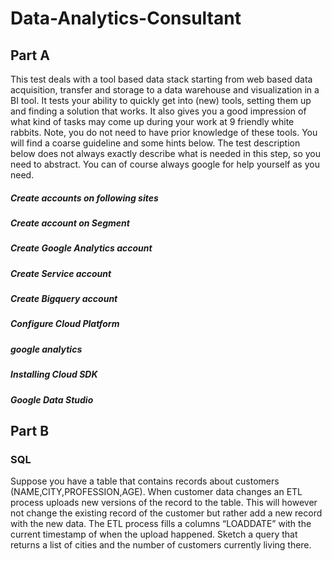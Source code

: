 # Data-Analytics-Consultant

## Part A

This test deals with a tool based data stack starting from web based data acquisition,
transfer and storage to a data warehouse and visualization in a BI tool.
It tests your ability to quickly get into (new) tools, setting them up and finding a solution that
works. It also gives you a good impression of what kind of tasks may come up during your
work at 9 friendly white rabbits. Note, you do not need to have prior knowledge of these
tools. You will find a coarse guideline and some hints below. The test description below does
not always exactly describe what is needed in this step, so you need to abstract. You can of
course always google for help yourself as you need.

##### Create accounts on following  sites
##### Create account on Segment
##### Create Google Analytics account
##### Create Service account 
##### Create Bigquery account 
##### Configure Cloud Platform
##### google analytics
##### Installing Cloud SDK
##### Google Data Studio





## Part B

### SQL

 Suppose you have a table that contains records about customers
(NAME,CITY,PROFESSION,AGE). When customer data changes an ETL process uploads
new versions of the record to the table. This will however not change the existing record of
the customer but rather add a new record with the new data. The ETL process fills a
columns “LOADDATE” with the current timestamp of when the upload happened. Sketch a
query that returns a list of cities and the number of customers currently living there.
